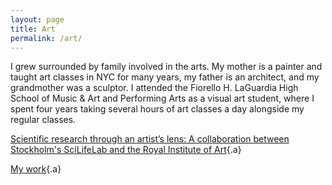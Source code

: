 ```yaml
---
layout: page
title: Art
permalink: /art/
---
```


I grew surrounded by family involved in the arts. My mother is a painter and taught art classes in NYC for many years, my father is an architect, and my grandmother was a sculptor. I attended the Fiorello H. LaGuardia High School of Music & Art and Performing Arts as a visual art student, where I spent four years taking several hours of art classes a day alongside my regular classes.

[Scientific research through an artist’s lens: A collaboration between Stockholm's SciLifeLab and the Royal Institute of Art](https://maxnfrankel.github.io/art/Art_and_science_in_Stockholm){.a}


[My work](https://maxnfrankel.github.io/art/My_work){.a}

